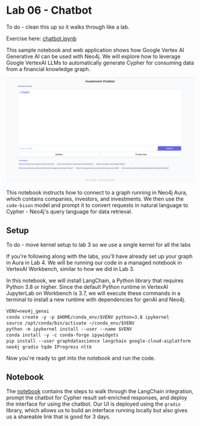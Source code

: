 # Lab 06 - Chatbot
To do - clean this up so it walks through like a lab.

Exercise here: [chatbot.ipynb](chatbot.ipynb)

This sample notebook and web application shows how Google Vertex AI Generative AI can be used with Neo4j. We will explore how to leverage Google VertexAI LLMs to automatically generate Cypher for consuming data from a financial knowledge graph.

![chatbot_ui](images/investment_chatbot.png)

This notebook instructs how to connect to a graph running in Neo4j Aura, which contains companies, investors, and investments. We then use the `code-bison` model and prompt it to convert requests in natural language to Cypher - Neo4j's query language for data retrieval.

## Setup
To do - move kernel setup to lab 3 so we use a single kernel for all the labs

If you're following along with the labs, you'll have already set up your graph in Aura in Lab 4. We will be running our code in a managed notebook in VertexAI Workbench, similar to how we did in Lab 3.

In this notebook, we will install LangChain, a Python library that requires Python 3.8 or higher. Since the default Python runtime in VertexAI JupyterLab on Workbench is 3.7, we will execute these commands in a terminal to install a new runtime with dependencies for genAI and Neo4j. 

    VENV=neo4j_genai
    conda create -y -p $HOME/conda_env/$VENV python=3.8 ipykernel
    source /opt/conda/bin/activate ~/conda_env/$VENV
    python -m ipykernel install --user --name $VENV
    conda install -y -c conda-forge ipywidgets
    pip install --user graphdatascience langchain google-cloud-aiplatform neo4j gradio tqdm IProgress nltk
    

Now you're ready to get into the notebook and run the code.

## Notebook

The [notebook](chatbot.ipynb) contains the steps to walk through the LangChain integration, prompt the chatbot for Cypher result set-enriched responses, and deploy the interface for using the chatbot. Our UI is deployed using the `gradio` library, which allows us to build an interface running locally but also gives us a shareable link that is good for 3 days.
